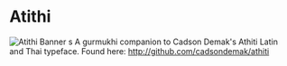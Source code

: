 # Atithi

![Atithi Banner](https://cloud.githubusercontent.com/assets/8477580/12884937/88c3a162-ce59-11e5-853b-2a8a154d04b3.png)</a>
s
A gurmukhi companion to Cadson Demak's Athiti Latin and Thai typeface. Found here: http://github.com/cadsondemak/athiti
